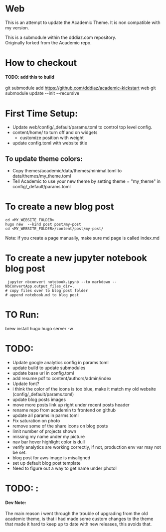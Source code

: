 # Web
This is an attempt to update the Academic Theme. 
It is non compatible with my version.

This is a submodule within the dddiaz.com repository.  
Originally forked from the Academic repo.

# How to checkout
#### TODO: add this to build
git submodule add https://github.com/dddiaz/academic-kickstart web
git submodule update --init --recursive

# First Time Setup:
- Update web/config/_default/params.toml to control top level config.
- content/home/ to turn off and on widgets
    - customize position with weight
- update config.toml with website title

## To update theme colors:
- Copy themes/academic/data/themes/minimal.toml to data/themes/my_theme.toml
- Tell Academic to use your new theme by setting theme = "my_theme" in config/_default/params.toml

# To create a new blog post
```text
cd <MY_WEBSITE_FOLDER>
hugo new  --kind post post/my-post
cd <MY_WEBSITE_FOLDER>/content/post/my-post/
```
Note: if you create a page manually, make sure md page is called index.md

# To create a new jupyter notebook blog post
```text
 jupyter nbconvert notebook.ipynb --to markdown --NbConvertApp.output_files_dir=.  
# copy files over to blog post folder
# append notebook.md to blog post
```

# TO Run:
brew install hugo
hugo server -w
    
# TODO:
- Update google analytics config in params.toml
- update build to update submodules
- update base url in config.toml
- add resume pdf to content/authors/admin/index
- Update font?
- i think the color of the icons is too blue, make it match my old website (config/_default/params.toml)
- update blog posts images
- move more posts link up right under recent posts header
- rename repo from academin to frontend on github
- update all params in parms.toml
- Fix saturation on photo
- remove some of the share icons on blog posts
- limit number of projects shown
- missing my name under my picture
- nav bar hover highlight color is dull
- verify analytics are working correctly, if not, production env var may not be set. 
- blog post for aws image is misaligned
- set up default blog post template
- Need to figure out a way to get name under photo!

# TODO: <DONE>:


#### Dev Note:
The main reason i went through the trouble of upgrading from the old academic theme, is that i had made some custom changes to the theme that made it hard to keep up to date with new releases, this avoids that.
